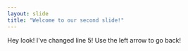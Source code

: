 ```yaml
---
layout: slide
title: "Welcome to our second slide!"
---
```

Hey look!  I've changed line 5!
Use the left arrow to go back!
